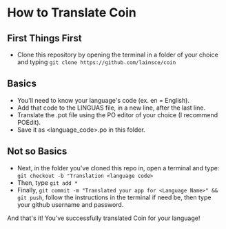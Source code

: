 # How to Translate Coin
## First Things First

* Clone this repository by opening the terminal in a folder of your choice and typing ```git clone https://github.com/lainsce/coin```

## Basics

* You'll need to know your language's code (ex. en = English).
* Add that code to the LINGUAS file, in a new line, after the last line.
* Translate the .pot file using the PO editor of your choice (I recommend POEdit).
* Save it as <language_code>.po in this folder.

## Not so Basics

* Next, in the folder you've cloned this repo in, open a terminal and type: ```git checkout -b "Translation <language code>```
* Then, type ```git add *```
* Finally, ```git commit -m "Translated your app for <Language Name>" && git push```, follow the instructions in the terminal if need be, then type your github username and password.

And that's it! You've successfully translated Coin for your language!
